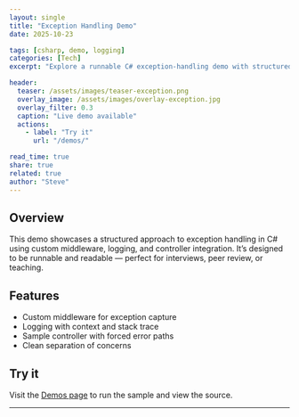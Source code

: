 ```yaml
---
layout: single
title: "Exception Handling Demo"
date: 2025-10-23

tags: [csharp, demo, logging]
categories: [Tech]
excerpt: "Explore a runnable C# exception-handling demo with structured logging and controller logic."

header:
  teaser: /assets/images/teaser-exception.png
  overlay_image: /assets/images/overlay-exception.jpg
  overlay_filter: 0.3
  caption: "Live demo available"
  actions:
    - label: "Try it"
      url: "/demos/"

read_time: true
share: true
related: true
author: "Steve"
---
```


## Overview

This demo showcases a structured approach to exception handling in C# using custom middleware, logging, and controller integration. It’s designed to be runnable and readable — perfect for interviews, peer review, or teaching.

## Features

- Custom middleware for exception capture  
- Logging with context and stack trace  
- Sample controller with forced error paths  
- Clean separation of concerns

## Try it

Visit the <a href="/steves-pages/demos/">Demos page</a> to run the sample and view the source.

---